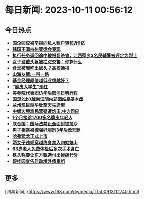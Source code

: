 
# 每日新闻: 2023-10-11 00:56:12
## 今日热点

- **[国企回应被举报向私人账户转账近6亿](https://www.163.com/search?keyword=%E5%9B%BD%E4%BC%81%E5%9B%9E%E5%BA%94%E8%A2%AB%E4%B8%BE%E6%8A%A5%E5%90%91%E7%A7%81%E4%BA%BA%E8%B4%A6%E6%88%B7%E8%BD%AC%E8%B4%A6%E8%BF%916%E4%BA%BF)**
- **[韩国不满杭州亚运会表现](https://www.163.com/search?keyword=%E9%9F%A9%E5%9B%BD%E4%B8%8D%E6%BB%A1%E6%9D%AD%E5%B7%9E%E4%BA%9A%E8%BF%90%E4%BC%9A%E8%A1%A8%E7%8E%B0)**
- **[执行任务返回途中被报复杀害，江西萍乡3名民辅警被评定为烈士](https://www.163.com/search?keyword=%E6%89%A7%E8%A1%8C%E4%BB%BB%E5%8A%A1%E8%BF%94%E5%9B%9E%E9%80%94%E4%B8%AD%E8%A2%AB%E6%8A%A5%E5%A4%8D%E6%9D%80%E5%AE%B3%EF%BC%8C%E6%B1%9F%E8%A5%BF%E8%90%8D%E4%B9%A13%E5%90%8D%E6%B0%91%E8%BE%85%E8%AD%A6%E8%A2%AB%E8%AF%84%E5%AE%9A%E4%B8%BA%E7%83%88%E5%A3%AB)**
- **[女子没戴头盔被拦怼交警：你算什么](https://www.163.com/search?keyword=%E5%A5%B3%E5%AD%90%E6%B2%A1%E6%88%B4%E5%A4%B4%E7%9B%94%E8%A2%AB%E6%8B%A6%E6%80%BC%E4%BA%A4%E8%AD%A6%EF%BC%9A%E4%BD%A0%E7%AE%97%E4%BB%80%E4%B9%88)**
- **[食堂被曝吃出鼠头？高校通报](https://www.163.com/search?keyword=%E9%A3%9F%E5%A0%82%E8%A2%AB%E6%9B%9D%E5%90%83%E5%87%BA%E9%BC%A0%E5%A4%B4%EF%BC%9F%E9%AB%98%E6%A0%A1%E9%80%9A%E6%8A%A5)**
- **[山海友情:一带一路](https://www.163.com/search?keyword=%E5%B1%B1%E6%B5%B7%E5%8F%8B%E6%83%85+%E4%B8%80%E5%B8%A6%E4%B8%80%E8%B7%AF)**
- **[基金经理颜值越低业绩越好？](https://www.163.com/search?keyword=%E5%9F%BA%E9%87%91%E7%BB%8F%E7%90%86%E9%A2%9C%E5%80%BC%E8%B6%8A%E4%BD%8E%E4%B8%9A%E7%BB%A9%E8%B6%8A%E5%A5%BD%EF%BC%9F)**
- **[“脆皮大学生”走红](https://www.163.com/search?keyword=%E2%80%9C%E8%84%86%E7%9A%AE%E5%A4%A7%E5%AD%A6%E7%94%9F%E2%80%9D%E8%B5%B0%E7%BA%A2)**
- **[美参院代表团访华后取消日韩行程](https://www.163.com/search?keyword=%E7%BE%8E%E5%8F%82%E9%99%A2%E4%BB%A3%E8%A1%A8%E5%9B%A2%E8%AE%BF%E5%8D%8E%E5%90%8E%E5%8F%96%E6%B6%88%E6%97%A5%E9%9F%A9%E8%A1%8C%E7%A8%8B)**
- **[国足2比0越南证明内部团结是基本盘](https://www.163.com/search?keyword=%E5%9B%BD%E8%B6%B32%E6%AF%940%E8%B6%8A%E5%8D%97%E8%AF%81%E6%98%8E%E5%86%85%E9%83%A8%E5%9B%A2%E7%BB%93%E6%98%AF%E5%9F%BA%E6%9C%AC%E7%9B%98)**
- **[兰州现巨型孕肚擎天柱造型](https://www.163.com/search?keyword=%E5%85%B0%E5%B7%9E%E7%8E%B0%E5%B7%A8%E5%9E%8B%E5%AD%95%E8%82%9A%E6%93%8E%E5%A4%A9%E6%9F%B1%E9%80%A0%E5%9E%8B)**
- **[中缅边境难民营疑遭炮击:中方回应](https://www.163.com/search?keyword=%E4%B8%AD%E7%BC%85%E8%BE%B9%E5%A2%83%E9%9A%BE%E6%B0%91%E8%90%A5%E7%96%91%E9%81%AD%E7%82%AE%E5%87%BB+%E4%B8%AD%E6%96%B9%E5%9B%9E%E5%BA%94)**
- **[1个月接诊1700多名脆皮年轻人](https://www.163.com/search?keyword=1%E4%B8%AA%E6%9C%88%E6%8E%A5%E8%AF%8A1700%E5%A4%9A%E5%90%8D%E8%84%86%E7%9A%AE%E5%B9%B4%E8%BD%BB%E4%BA%BA)**
- **[联合国：国际法禁止全面封锁加沙](https://www.163.com/search?keyword=%E8%81%94%E5%90%88%E5%9B%BD%EF%BC%9A%E5%9B%BD%E9%99%85%E6%B3%95%E7%A6%81%E6%AD%A2%E5%85%A8%E9%9D%A2%E5%B0%81%E9%94%81%E5%8A%A0%E6%B2%99)**
- **[男子相亲被控强奸服刑3年后改无罪](https://www.163.com/search?keyword=%E7%94%B7%E5%AD%90%E7%9B%B8%E4%BA%B2%E8%A2%AB%E6%8E%A7%E5%BC%BA%E5%A5%B8%E6%9C%8D%E5%88%913%E5%B9%B4%E5%90%8E%E6%94%B9%E6%97%A0%E7%BD%AA)**
- **[哈弗猛龙正式上市](https://www.163.com/search?keyword=%E5%93%88%E5%BC%97%E7%8C%9B%E9%BE%99%E6%AD%A3%E5%BC%8F%E4%B8%8A%E5%B8%82)**
- **[两女子违规穿越终身禁入四姑娘山](https://www.163.com/search?keyword=%E4%B8%A4%E5%A5%B3%E5%AD%90%E8%BF%9D%E8%A7%84%E7%A9%BF%E8%B6%8A%E7%BB%88%E8%BA%AB%E7%A6%81%E5%85%A5%E5%9B%9B%E5%A7%91%E5%A8%98%E5%B1%B1)**
- **[63岁老人免费体检后多次手术身亡](https://www.163.com/search?keyword=63%E5%B2%81%E8%80%81%E4%BA%BA%E5%85%8D%E8%B4%B9%E4%BD%93%E6%A3%80%E5%90%8E%E5%A4%9A%E6%AC%A1%E6%89%8B%E6%9C%AF%E8%BA%AB%E4%BA%A1)**
- **[铁头称要让东方甄选付出惨痛代价](https://www.163.com/search?keyword=%E9%93%81%E5%A4%B4%E7%A7%B0%E8%A6%81%E8%AE%A9%E4%B8%9C%E6%96%B9%E7%94%84%E9%80%89%E4%BB%98%E5%87%BA%E6%83%A8%E7%97%9B%E4%BB%A3%E4%BB%B7)**
- **[碧桂园宣告启动境外债重组](https://www.163.com/search?keyword=%E7%A2%A7%E6%A1%82%E5%9B%AD%E5%AE%A3%E5%91%8A%E5%90%AF%E5%8A%A8%E5%A2%83%E5%A4%96%E5%80%BA%E9%87%8D%E7%BB%84)**

## 更多
[网易新闻] (https://www.163.com/dy/media/T1500913112740.html)
